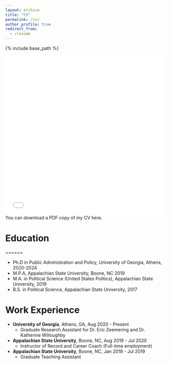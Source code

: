 ```yaml
---
layout: archive
title: "CV"
permalink: /cv/
author_profile: true
redirect_from:
  - /resume
---
```


{% include base_path %}

<iframe src="/files/CV.pdf" width="100%" height="500" frameborder="no" border="0" marginwidth="0" marginheight="0"></iframe>
You can download a PDF copy of my CV here. 

# Education
======
* Ph.D in Public Administration and Policy, University of Georgia, Athens, 2020-2024
* M.P.A, Appalachian State University, Boone, NC 2019
* M.A. in Political Science (United States Politics), Appalachian State University, 2019
* B.S. in Political Science, Appalachian State University, 2017

Work Experience
======
- **University of Georgia**, Athens, GA,  Aug 2020 - Present
  * Graduate Research Assistant for Dr. Eric Zeemering and Dr. Katherine Willoughby
- **Appalachian State University**, Boone, NC,  Aug 2019 - Jul 2020
  * Instructor of Record and Career Coach (Full-time employment) 
- **Appalachian State University**, Boone, NC,  Jan 2018 - Jul 2019
  * Graduate Teaching Assistant

  
